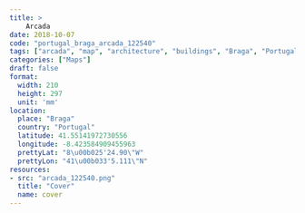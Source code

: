 ```yaml
---
title: > 
    Arcada
date: 2018-10-07
code: "portugal_braga_arcada_122540"
tags: ["arcada", "map", "architecture", "buildings", "Braga", "Portugal"]
categories: ["Maps"]
draft: false
format:
  width: 210
  height: 297
  unit: 'mm'
location:
  place: "Braga"
  country: "Portugal"
  latitude: 41.55141972730556
  longitude: -8.423584909455963
  prettyLat: "8\u00b025'24.90\"W"
  prettyLon: "41\u00b033'5.111\"N"
resources:
- src: "arcada_122540.png"
  title: "Cover"
  name: cover
---
```

